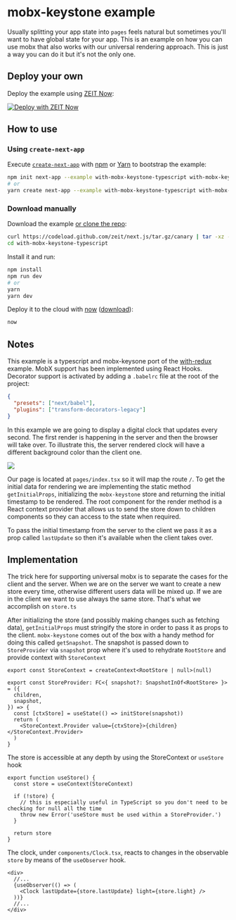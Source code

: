 # mobx-keystone example

Usually splitting your app state into `pages` feels natural but sometimes you'll want to have global state for your app. This is an example on how you can use mobx that also works with our universal rendering approach. This is just a way you can do it but it's not the only one.

## Deploy your own

Deploy the example using [ZEIT Now](https://zeit.co/now):

[![Deploy with ZEIT Now](https://zeit.co/button)](https://zeit.co/new/project?template=https://github.com/zeit/next.js/tree/canary/examples/with-mobx-keystone-typescript)

## How to use

### Using `create-next-app`

Execute [`create-next-app`](https://github.com/zeit/next.js/tree/canary/packages/create-next-app) with [npm](https://docs.npmjs.com/cli/init) or [Yarn](https://yarnpkg.com/lang/en/docs/cli/create/) to bootstrap the example:

```bash
npm init next-app --example with-mobx-keystone-typescript with-mobx-keystone-typescript-app
# or
yarn create next-app --example with-mobx-keystone-typescript with-mobx-keystone-typescript-app
```

### Download manually

Download the example [or clone the repo](https://github.com/zeit/next.js):

```bash
curl https://codeload.github.com/zeit/next.js/tar.gz/canary | tar -xz --strip=2 next.js-canary/examples/with-mobx-keystone-typescript
cd with-mobx-keystone-typescript
```

Install it and run:

```bash
npm install
npm run dev
# or
yarn
yarn dev
```

Deploy it to the cloud with [now](https://zeit.co/now) ([download](https://zeit.co/download)):

```bash
now
```

## Notes

This example is a typescript and mobx-keysone port of the [with-redux](https://github.com/zeit/next.js/tree/master/examples/with-redux) example. MobX support has been implemented using React Hooks. Decorator support is activated by adding a `.babelrc` file at the root of the project:

```json
{
  "presets": ["next/babel"],
  "plugins": ["transform-decorators-legacy"]
}
```

In this example we are going to display a digital clock that updates every second. The first render is happening in the server and then the browser will take over. To illustrate this, the server rendered clock will have a different background color than the client one.

![](http://i.imgur.com/JCxtWSj.gif)

Our page is located at `pages/index.tsx` so it will map the route `/`. To get the initial data for rendering we are implementing the static method `getInitialProps`, initializing the `mobx-keystone` store and returning the initial timestamp to be rendered. The root component for the render method is a React context provider that allows us to send the store down to children components so they can access to the state when required.

To pass the initial timestamp from the server to the client we pass it as a prop called `lastUpdate` so then it's available when the client takes over.

## Implementation

The trick here for supporting universal mobx is to separate the cases for the client and the server. When we are on the server we want to create a new store every time, otherwise different users data will be mixed up. If we are in the client we want to use always the same store. That's what we accomplish on `store.ts`

After initializing the store (and possibly making changes such as fetching data), `getInitialProps` must stringify the store in order to pass it as props to the client. `mobx-keystone` comes out of the box with a handy method for doing this called `getSnapshot`. The snapshot is passed down to `StoreProvider` via `snapshot` prop where it's used to rehydrate `RootStore` and provide context with `StoreContext`

```tsx
export const StoreContext = createContext<RootStore | null>(null)

export const StoreProvider: FC<{ snapshot?: SnapshotInOf<RootStore> }> = ({
  children,
  snapshot,
}) => {
  const [ctxStore] = useState(() => initStore(snapshot))
  return (
    <StoreContext.Provider value={ctxStore}>{children}</StoreContext.Provider>
  )
}
```

The store is accessible at any depth by using the StoreContext or `useStore` hook

```tsx
export function useStore() {
  const store = useContext(StoreContext)

  if (!store) {
    // this is especially useful in TypeScript so you don't need to be checking for null all the time
    throw new Error('useStore must be used within a StoreProvider.')
  }

  return store
}
```

The clock, under `components/Clock.tsx`, reacts to changes in the observable `store` by means of the `useObserver` hook.

```tsx
<div>
  //...
  {useObserver(() => (
    <Clock lastUpdate={store.lastUpdate} light={store.light} />
  ))}
  //...
</div>
```
